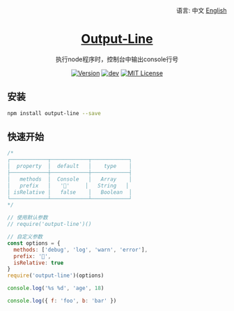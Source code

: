 <div align="right">
  语言:
  中文
  <a title="English" href="/README_EN.md">English</a>
</div>

<h1 align="center"><a href="https://github.com/lete114/Output-Line" target="_blank">Output-Line</a></h1>
<p align="center">执行node程序时，控制台中输出console行号</p>

<p align="center">
    <a href="https://github.com/Lete114/Output-Line/releases/"><img src="https://img.shields.io/npm/v/output-line" alt="Version"></a>
    <a href="https://github.com/Lete114/Output-Line/tree/main"><img src="https://img.shields.io/github/package-json/v/Lete114/Output-Line/main?color=%231ab1ad&label=main" alt="dev"></a>
    <a href="https://github.com/Lete114/Output-Line/blob/master/LICENSE"><img src="https://img.shields.io/github/license/Lete114/Output-Line?color=FF5531" alt="MIT License"></a>
</p>

## 安装

```bash
npm install output-line --save
```

## 快速开始

```js
/*
┌────────────┬────────────┬────────────┐
│  property  │  default   │    type    │
├────────────┼────────────┼────────────┤
│   methods  │  Console   │   Array    │
│   prefix   │   '🐞'     │   String   │
│ isRelative │   false    │   Boolean  │
└────────────┴────────────┴────────────┘
*/

// 使用默认参数
// require('output-line')()

// 自定义参数
const options = {
  methods: ['debug', 'log', 'warn', 'error'],
  prefix: '🐸',
  isRelative: true
}
require('output-line')(options)

console.log('%s %d', 'age', 18)

console.log({ f: 'foo', b: 'bar' })
```
